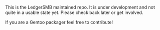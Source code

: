 This is the LedgerSMB maintained repo. It is under development and not quite
in a usable state yet.  Please check back later or get involved.

If you are a Gentoo packager feel free to contribute!
